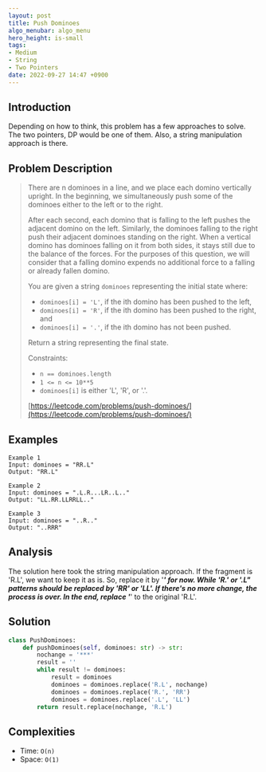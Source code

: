 ```yaml
---
layout: post
title: Push Dominoes
algo_menubar: algo_menu
hero_height: is-small
tags:
- Medium
- String
- Two Pointers
date: 2022-09-27 14:47 +0900
---
```

## Introduction
Depending on how to think, this problem has a few approaches to solve.
The two pointers, DP would be one of them. Also, a string manipulation approach is there.

## Problem Description
> There are n dominoes in a line, and we place each domino vertically upright.
> In the beginning, we simultaneously push some of the dominoes either to the left or to the right.
>
> After each second, each domino that is falling to the left pushes the adjacent domino on the left.
> Similarly, the dominoes falling to the right push their adjacent dominoes standing on the right.
> When a vertical domino has dominoes falling on it from both sides, it stays still due to the balance of the forces.
> For the purposes of this question, we will consider that a falling domino expends
> no additional force to a falling or already fallen domino.
>
> You are given a string `dominoes` representing the initial state where:
> - `dominoes[i] = 'L'`, if the ith domino has been pushed to the left,
> - `dominoes[i] = 'R'`, if the ith domino has been pushed to the right, and
> - `dominoes[i] = '.'`, if the ith domino has not been pushed.
>
> Return a string representing the final state.
>
> Constraints:
> - `n == dominoes.length`
> - `1 <= n <= 10**5`
> - `dominoes[i]` is either 'L', 'R', or '.'.
>
> [https://leetcode.com/problems/push-dominoes/](https://leetcode.com/problems/push-dominoes/)

## Examples
```
Example 1
Input: dominoes = "RR.L"
Output: "RR.L"
```

```
Example 2
Input: dominoes = ".L.R...LR..L.."
Output: "LL.RR.LLRRLL.."
```

```
Example 3
Input: dominoes = "..R.."
Output: "..RRR"
```

## Analysis
The solution here took the string manipulation approach.
If the fragment is 'R.L', we want to keep it as is. So, replace it by '***' for now.
While 'R.' or '.L" patterns should be replaced by 'RR' or 'LL'.
If there's no more change, the process is over.
In the end, replace '***' to the original 'R.L'.

## Solution
```python
class PushDominoes:
    def pushDominoes(self, dominoes: str) -> str:
        nochange = '***'
        result = ''
        while result != dominoes:
            result = dominoes
            dominoes = dominoes.replace('R.L', nochange)
            dominoes = dominoes.replace('R.', 'RR')
            dominoes = dominoes.replace('.L', 'LL')
        return result.replace(nochange, 'R.L')
```

## Complexities
- Time: `O(n)`
- Space: `O(1)`
